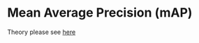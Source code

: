# Mean Average Precision (mAP)

Theory please see [here](https://github.com/kaka-lin/ML-Notes/blob/master/Metrics/object_detection.md#average-precision-ap)
